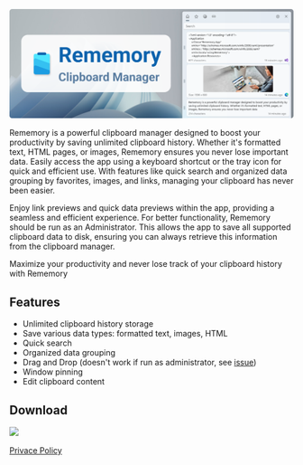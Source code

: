 <p align="center">
  <img alt="Header image" src="./.github/header.png" />
</p>

Rememory is a powerful clipboard manager designed to boost your productivity by saving unlimited clipboard history. Whether it's formatted text, HTML pages, or images, Rememory ensures you never lose important data. Easily access the app using a keyboard shortcut or the tray icon for quick and efficient use. With features like quick search and organized data grouping by favorites, images, and links, managing your clipboard has never been easier.

Enjoy link previews and quick data previews within the app, providing a seamless and efficient experience. For better functionality, Rememory should be run as an Administrator. This allows the app to save all supported clipboard data to disk, ensuring you can always retrieve this information from the clipboard manager.

Maximize your productivity and never lose track of your clipboard history with Rememory

## Features

- Unlimited clipboard history storage
- Save various data types: formatted text, images, HTML
- Quick search
- Organized data grouping
- Drag and Drop (doesn't work if run as administrator, see [issue](https://github.com/hpavlo/Rememory/issues/2))
- Window pinning
- Edit clipboard content

## Download

<a href="https://apps.microsoft.com/detail/9nkgmcqgvpl1?mode=full">
	<img src="https://get.microsoft.com/images/en-us%20dark.svg" width="200"/>
</a>

[Privace Policy](./PRIVACY.md)